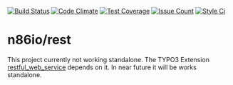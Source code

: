 [![Build Status](https://img.shields.io/travis/n86io/rest.svg?style=flat-square)](https://travis-ci.org/n86io/rest)
[![Code Climate](https://img.shields.io/codeclimate/github/n86io/rest.svg?style=flat-square)](https://codeclimate.com/github/n86io/rest)
[![Test Coverage](https://img.shields.io/codeclimate/coverage/github/n86io/rest.svg?style=flat-square)](https://codeclimate.com/github/n86io/rest/coverage)
[![Issue Count](https://img.shields.io/codeclimate/issues/github/n86io/rest.svg?style=flat-square)](https://codeclimate.com/github/n86io/rest)
[![Style Ci](https://styleci.io/repos/72113781/shield?style=flat-square)](https://styleci.io/repos/72113781)

# n86io/rest

This project currently not working standalone. The TYPO3 Extension [restful_web_service](https://github.com/n86io/typo3-ext-restful-web-service) depends on it. In near future it will be works standalone.